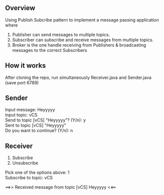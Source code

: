 ## Overview
 
Using Publish Subcribe pattern to implement a message passing application where
1. Publisher can send messages to multiple topics.
2. Subscriber can subscribe and receive messages from multiple topics.
3. Broker is the one handle receiving from Publishers & broadcasting messages to the correct Subscribers


## How it works
After cloning the repo, run simultaneously Receiver.java and Sender.java (save port 6789) 

## Sender

Input message: Heyyyyy \
Input topic: vCS \
Send to topic [vCS] "Heyyyyy"? (Y/n): y \
Sent to topic [vCS] "Heyyyyy" \
Do you want to continue? (Y/n): n 

## Receiver

1. Subscribe 
2. Unsubscribe 

Pick one of the options above: 1 \
Subscribe to topic: vCS 
 
==>> Received message from topic [vCS] Heyyyyy <<==


